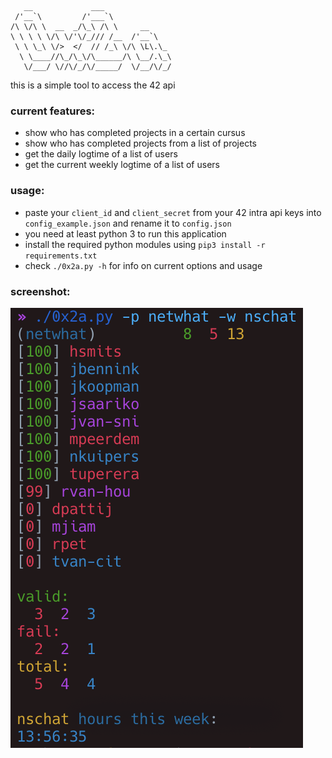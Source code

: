 ```
   __             ___
 /'__`\         /'___`\
/\ \/\ \  __  _/\_\ /\ \     __
\ \ \ \ \/\ \/'\/_/// /__  /'__`\
 \ \ \_\ \/>  </  // /_\ \/\ \L\.\_
  \ \____//\_/\_\/\______/\ \__/.\_\
   \/___/ \//\/_/\/_____/  \/__/\/_/
```

this is a simple tool to access the 42 api

### current features:

- show who has completed projects in a certain cursus
- show who has completed projects from a list of projects
- get the daily logtime of a list of users
- get the current weekly logtime of a list of users

### usage:

- paste your `client_id` and `client_secret` from your 42 intra api keys into
`config_example.json` and rename it to `config.json`
- you need at least python 3 to run this application
- install the required python modules using `pip3 install -r requirements.txt`
- check `./0x2a.py -h` for info on current options and usage

### screenshot:

![Screenshot of 0x2a in use](screenshot.png?raw=true "Screenshot")
